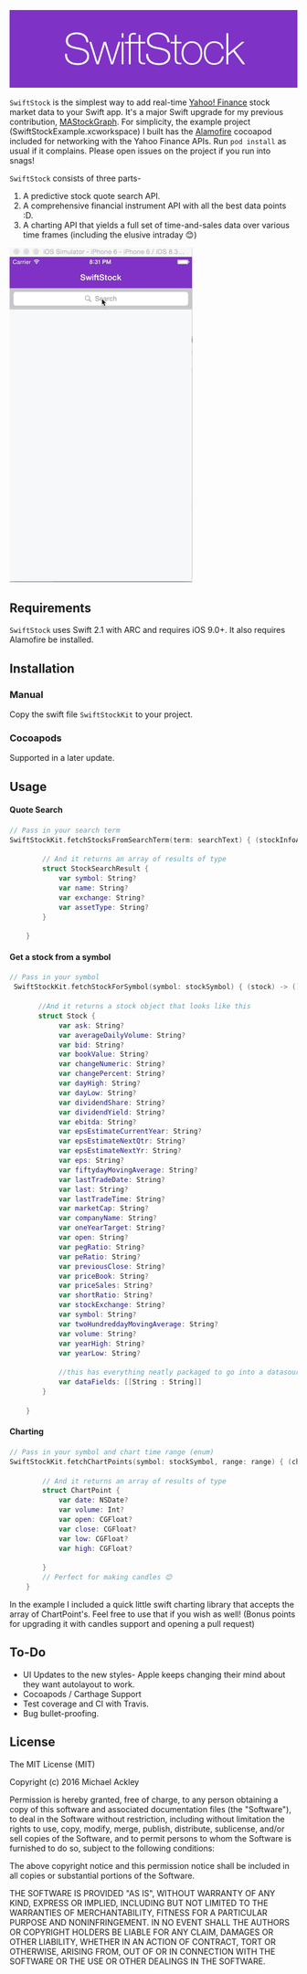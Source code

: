 
![banner](assets/banner.png)

`SwiftStock` is the simplest way to add real-time <a href="http://finance.yahoo.com">Yahoo! Finance</a> stock market data to your Swift app. It's a major Swift upgrade for my previous contribution, <a href="https://github.com/ackleymi/MAStockGraph">MAStockGraph</a>. For simplicity, the example project (SwiftStockExample.xcworkspace) I built has the <a href="https://github.com/Alamofire/Alamofire">Alamofire</a> cocoapod included for networking with the Yahoo Finance APIs. Run `pod install` as usual if it complains. Please open issues on the project if you run into snags!

`SwiftStock` consists of three parts-
1) A predictive stock quote search API.
2) A comprehensive financial instrument API with all the best data points :D.
3) A charting API that yields a full set of time-and-sales data over various time frames (including the elusive intraday 😊)

![demo](assets/demo.gif)

## Requirements

`SwiftStock` uses Swift 2.1 with ARC and requires iOS 9.0+. It also requires Alamofire be installed.

## Installation

### Manual

Copy the swift file `SwiftStockKit` to your project.

### Cocoapods

Supported in a later update. 

## Usage

#### Quote Search

```swift
// Pass in your search term
SwiftStockKit.fetchStocksFromSearchTerm(term: searchText) { (stockInfoArray) -> () in

        // And it returns an array of results of type
        struct StockSearchResult {
		    var symbol: String?
		    var name: String?
		    var exchange: String?
		    var assetType: String?
		}

    }

```

#### Get a stock from a symbol

```swift
// Pass in your symbol
 SwiftStockKit.fetchStockForSymbol(symbol: stockSymbol) { (stock) -> () in

       //And it returns a stock object that looks like this
       struct Stock {
		    var ask: String?
		    var averageDailyVolume: String?
		    var bid: String?
		    var bookValue: String?
		    var changeNumeric: String?
		    var changePercent: String?
		    var dayHigh: String?
		    var dayLow: String?
		    var dividendShare: String?
		    var dividendYield: String?
		    var ebitda: String?
		    var epsEstimateCurrentYear: String?
		    var epsEstimateNextQtr: String?
		    var epsEstimateNextYr: String?
		    var eps: String?
		    var fiftydayMovingAverage: String?
		    var lastTradeDate: String?
		    var last: String?
		    var lastTradeTime: String?
		    var marketCap: String?
		    var companyName: String?
		    var oneYearTarget: String?
		    var open: String?
		    var pegRatio: String?
		    var peRatio: String?
		    var previousClose: String?
		    var priceBook: String?
		    var priceSales: String?
		    var shortRatio: String?
		    var stockExchange: String?
		    var symbol: String?
		    var twoHundreddayMovingAverage: String?
		    var volume: String?
		    var yearHigh: String?
		    var yearLow: String?

		    //this has everything neatly packaged to go into a datasource
		    var dataFields: [[String : String]]
		}

	}

```

#### Charting

```swift
// Pass in your symbol and chart time range (enum)
SwiftStockKit.fetchChartPoints(symbol: stockSymbol, range: range) { (chartPoints) -> () in

	    // And it returns an array of results of type
		struct ChartPoint {
		    var date: NSDate?
		    var volume: Int?
		    var open: CGFloat?
		    var close: CGFloat?
		    var low: CGFloat?
		    var high: CGFloat?

		}
		// Perfect for making candles 😊
    }

```

In the example I included a quick little swift charting library that accepts the array of ChartPoint's. Feel free to use that if you wish as well! (Bonus points for upgrading it with candles support and opening a pull request)

## To-Do
-  UI Updates to the new styles- Apple keeps changing their mind about they want autolayout to work.
-  Cocoapods / Carthage Support
-  Test coverage and CI with Travis. 
-  Bug bullet-proofing.

## License

The MIT License (MIT)

Copyright (c) 2016 Michael Ackley

Permission is hereby granted, free of charge, to any person obtaining a copy
of this software and associated documentation files (the "Software"), to deal
in the Software without restriction, including without limitation the rights
to use, copy, modify, merge, publish, distribute, sublicense, and/or sell
copies of the Software, and to permit persons to whom the Software is
furnished to do so, subject to the following conditions:

The above copyright notice and this permission notice shall be included in
all copies or substantial portions of the Software.

THE SOFTWARE IS PROVIDED "AS IS", WITHOUT WARRANTY OF ANY KIND, EXPRESS OR
IMPLIED, INCLUDING BUT NOT LIMITED TO THE WARRANTIES OF MERCHANTABILITY,
FITNESS FOR A PARTICULAR PURPOSE AND NONINFRINGEMENT. IN NO EVENT SHALL THE
AUTHORS OR COPYRIGHT HOLDERS BE LIABLE FOR ANY CLAIM, DAMAGES OR OTHER
LIABILITY, WHETHER IN AN ACTION OF CONTRACT, TORT OR OTHERWISE, ARISING FROM,
OUT OF OR IN CONNECTION WITH THE SOFTWARE OR THE USE OR OTHER DEALINGS IN
THE SOFTWARE.
